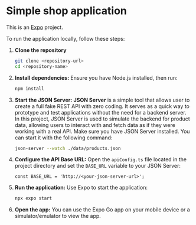 # Simple shop application

This is an [Expo](https://expo.dev/) project.

To run the application locally, follow these steps:

1. **Clone the repository**
    
    ```bash
    git clone <repository-url>
    cd <repository-name>
    ```
    
2. **Install dependencies:**
Ensure you have Node.js installed, then run:
    
    ```bash
    npm install
    ```
    
3. **Start the JSON Server:**
**JSON Server** is a simple tool that allows user to create a full fake REST API with zero coding. It serves as a quick way to prototype and test applications without the need for a backend server. In this project, JSON Server is used to simulate the backend for product data, allowing users to interact with and fetch data as if they were working with a real API.
Make sure you have JSON Server installed. You can start it with the following command:

    ```bash
    json-server --watch ./data/products.json
    ```
    

1. **Configure the API Base URL:**
Open the `apiConfig.ts` file located in the project directory and set the `BASE_URL` variable to your JSON Server:
    
    ```tsx
    const BASE_URL = 'http://<your-json-server-url>';
    ```
    
2. **Run the application:**
Use Expo to start the application:
    
    ```bash
    npx expo start
    ```
    
3. **Open the app:**
You can use the Expo Go app on your mobile device or a simulator/emulator to view the app.
